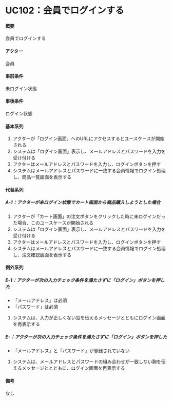 # UC102：会員でログインする

#### 概要
会員でログインする
#### アクター
会員
#### 事前条件
未ログイン状態
#### 事後条件
ログイン状態

#### 基本系列
1. アクターが「ログイン画面」へのURLにアクセスするとユースケースが開始される
1. システムは「ログイン画面」表示し、メールアドレスとパスワードを入力を受け付ける
1. アクターはメールアドレスとパスワードを入力し、ログインボタンを押す
1. システムはメールアドレスとパスワードに一致する会員情報でログイン処理し、商品一覧画面を表示する

#### 代替系列
##### A-1：アクターが未ログイン状態でカート画面から商品購入しようとした場合
1. アクターが「カート画面」の注文ボタンをクリックした時に未ログインだった場合、このユースケースが開始される
1. システムは「ログイン画面」表示し、メールアドレスとパスワードを入力を受け付ける
1. アクターはメールアドレスとパスワードを入力し、ログインボタンを押す
1. システムはメールアドレスとパスワードに一致する会員情報でログイン処理し、注文確認画面を表示する


#### 例外系列
##### E-1：アクターが次の入力チェック条件を満たさずに「ログイン」ボタンを押した
- 「メールアドレス」は必須
- 「パスワード」は必須

1. システムは、入力が正しくない旨を伝えるメッセージとともにログイン画面を再表示する

##### E-：アクターが次の入力チェック条件を満たさずに「ログイン」ボタンを押した
- 「メールアドレス」と「パスワード」が登録されていない

1. システムは、メールアドレスとパスワードの組み合わせが一致しない胸を伝えるメッセージととともに、ログイン画面を再表示する

#### 備考
なし

